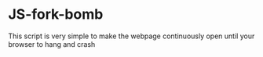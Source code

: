 # JS-fork-bomb
This script is very simple to make the webpage continuously open until your browser to hang and crash
